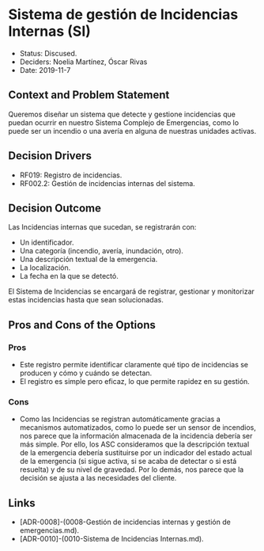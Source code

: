 # Sistema de gestión de Incidencias Internas (SI)

* Status: Discused.
* Deciders: Noelia Martínez, Óscar Rivas
* Date: 2019-11-7


## Context and Problem Statement

Queremos diseñar un sistema que detecte y gestione incidencias que puedan ocurrir en nuestro Sistema Complejo de Emergencias, como lo puede ser un incendio o una avería en alguna de nuestras unidades activas.


## Decision Drivers

* RF019: Registro de incidencias.
* RF002.2: Gestión de incidencias internas del sistema.

## Decision Outcome

Las Incidencias internas que sucedan, se registrarán con:
* Un identificador.
* Una categoría (incendio, avería, inundación, otro).
* Una descripción textual de la emergencia.
* La localización.
* La fecha en la que se detectó.

El Sistema de Incidencias se encargará de registrar, gestionar y monitorizar estas incidencias hasta que sean solucionadas.

## Pros and Cons of the Options

### Pros

* Este registro permite identificar claramente qué tipo de incidencias se producen y cómo y cuándo se detectan.
* El registro es simple pero eficaz, lo que permite rapidez en su gestión.


### Cons

* Como las Incidencias se registran automáticamente gracias a mecanismos automatizados, como lo puede ser un sensor de incendios, nos parece que la información almacenada de la incidencia debería ser más simple. 
Por ello, los ASC consideramos que la descripción textual de la emergencia debería sustituirse por un indicador del estado actual de la emergencia (si sigue activa, si se acaba de detectar o si está resuelta) y de su nivel de gravedad.
Por lo demás, nos parece que la decisión se ajusta a las necesidades del cliente.

## Links

* [ADR-0008]-(0008-Gestión de incidencias internas y gestión de emergencias.md).
* [ADR-0010]-(0010-Sistema de Incidencias Internas.md).

